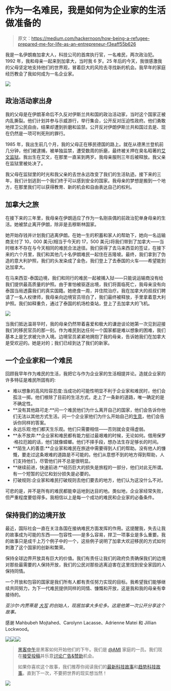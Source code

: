 # 作为一名难民，我是如何为企业家的生活做准备的

> 原文：<https://medium.com/hackernoon/how-being-a-refugee-prepared-me-for-life-as-an-entrepreneur-f3eaff55b626>

我是一名伊朗裔加拿大人，科技公司的首席执行官，一名难民，两次政治犯。1992 年，我和母亲一起来到加拿大，当时我 6 岁。25 年后的今天，我很感激我的父母坚定地支持他们的世界观，冒着巨大的风险去寻找新的机会。我早年的家庭经历教会了我如何成为一名企业家。

![](img/3416093728c6b40d50c725ba1196145f.png)

## **政治活动家出身**

我的父母是在伊朗革命后不久反对伊斯兰共和国的政治活动家，当时这个国家正被内乱撕裂。他们计划并参与示威游行，举行集会，公开反对压迫性政府。他们勇敢地捍卫公民自由，结果却遭到折磨和监禁。公开反对伊朗伊斯兰共和国过去是、现在仍然是一项可判死刑的罪行。

1985 年，我出生前几个月，我的父母正在移民德国的路上。就在从德黑兰登机前几分钟，他们被逮捕，被单独监禁，遭受数周的折磨，最终被关押在臭名昭著的[艾文监狱](https://en.wikipedia.org/wiki/Evin_Prison)。我出生在艾文，在那里一直呆到两岁。我母亲服刑三年后被释放。我父亲在监狱里被处决了。

我父母在监狱里的时光和我父亲的去世永远改变了我们的生活轨迹。接下来的三年，我们计划逃到一个我们终于可以感到安全的国家。我母亲的梦想是搬到一个地方，在那里我们可以获得教育、新的机会和自由表达自己的权利。

## **加拿大之旅**

在接下来的三年里，我母亲在伊朗适应了作为一名刚丧偶的前政治犯单身母亲的生活。她被禁止离开伊朗，除非是去穆斯林国家。

她开始存钱并计划我们逃离伊朗。在她一生的积蓄和家人的帮助下，她向一名运输商支付了 10，000 美元(相当于今天的 17，500 美元)将我们带到了加拿大——当时根本不存在与今天相同的难民合法途径。我们获得了去马来西亚的签证，在接下来的六个月里，我们和其他几十名伊朗难民一起住在吉隆坡。最终，我们拿到了伪造的意大利护照，我们的头发染成了金色，我们登上了去泰国的火车——希望能到达加拿大。

在马来西亚-泰国边境，我们和同行的难民一起被捕入狱——只能说运输商没有给我们提供最高质量的护照。由于害怕被驱逐出境，我们将面临死亡，我母亲没有向泰国当局透露我们的真实国籍。她绝食一周，并住院治疗。我在加拿大的叔叔们聘请了一名人权律师，我母亲向边境官员坦白了，我们最终被释放，手里拿着意大利护照。我们如释重负，通过了泰国的机场检查站，登上了去加拿大的飞机。

![](img/1a37413df7977a0f9fcde11df3599025.png)

当我们抵达温哥华时，我的母亲仍然带着喜爱和极大的谦逊谈论她第一次见到迎接我们的移民官员的那一刻。作为难民到达任何一个国家都是难以想象的困难，我们基本上是乞求被允许入境。边境官员紧紧地拥抱了我的母亲，告诉她我们在加拿大是受欢迎的。她是对的；我们已经到达了我们的新家。

## 一个企业家和一个难民

回顾我早年作为难民的生活，我把它与作为企业家的生活相提并论。造就企业家的许多特征是难民所固有的:

*   难以想象的高风险容忍度:当成功的可能性明显不利于企业家和难民时，他们会孤注一掷。他们根除了目前的生活方式，走上了一条新的道路，唯一确定的是不确定性。
*   **没有其他路可走:**问一个难民他们为什么离开自己的国家，他们会告诉你他们无法以其他方式生活。问一个企业家他们为什么开始自己的[生意](https://hackernoon.com/tagged/business)，他们会告诉你同样的答案。
*   永远乐观:他们都天生乐观。他们只需要相信——否则就会变得虚弱。
*   **永不放弃:**企业家和难民都有能力挺过最艰难的时候，无论如何。借用保罗·格拉厄姆的话，他们就像蟑螂。他们不择手段，想办法生存足够长的时间。
*   **陌生人的善意:**企业家和难民在旅途中需要得到人们的帮助。没有他人的慷慨，要走过这条艰难的道路是不可能的。他们从意想不到的地方得到帮助，人们支持他们，尽管他们并不总是很明显。
*   **继续前进，快速前进:**经历巨大的损失是旅程的一部分，他们对此无所谓。有一个短暂的记忆和划分损失是必要的。
*   打破规则:企业家和难民打破规则去他们要去的地方，他们认为这没什么不对。

可悲的是，并不是所有的难民都能幸运地到达目的地。类似地，企业家经常失败，但严重程度要低得多。我相信以上是每一个成功的难民和企业家的必备条件。

## 保持我们的边境开放

最近，国际社会一直在关注各国在接纳难民方面发挥的作用。这提醒我，失去让我的故事成为可能的东西——包容性——是多么容易，捍卫一项事业是多么重要。我的故事只是成千上万个例子中的一个，这些例子说明了加拿大欢迎移民的方式如何刺激了这个国家的创新和繁荣。

保持全球边界开放具有巨大的价值。我们有责任让我们的政府负责确保我们的边境对那些最需要的人保持开放，我们的公民对那些逃离迫害在这里找到安全家园的人保持同情。

一个开放和包容的国家是我们所有人都有责任努力实现的目标。我希望我们能够继续共同努力，为下一代难民提供同样的同情、慷慨和开放，这是我和我的母亲有幸接待的。

*亚沙尔·内贾蒂是* [*大写*](https://uppercasehq.com/) *的创始人，现居加拿大多伦多。这是他第一次公开分享这个故事。*

感谢 Mahbubeh Mojtahed、Carolynn Lacasse、Adrienne Matei 和 Jillian Lockwood。

[![](img/50ef4044ecd4e250b5d50f368b775d38.png)](http://bit.ly/HackernoonFB)[![](img/979d9a46439d5aebbdcdca574e21dc81.png)](https://goo.gl/k7XYbx)[![](img/2930ba6bd2c12218fdbbf7e02c8746ff.png)](https://goo.gl/4ofytp)

> [黑客中午](http://bit.ly/Hackernoon)是黑客如何开始他们的下午。我们是 [@AMI](http://bit.ly/atAMIatAMI) 家庭的一员。我们现在[接受投稿](http://bit.ly/hackernoonsubmission)并乐意[讨论广告&赞助](mailto:partners@amipublications.com)机会。
> 
> 如果你喜欢这个故事，我们推荐你阅读我们的[最新科技故事](http://bit.ly/hackernoonlatestt)和[趋势科技故事](https://hackernoon.com/trending)。直到下一次，不要把世界的现实想当然！

![](img/be0ca55ba73a573dce11effb2ee80d56.png)